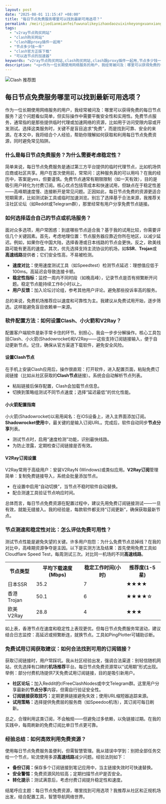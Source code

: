 ```yaml
---
layout: post
date: "2025-08-01 11:15:47 +08:00"
title: "每日节点免费服务哪里可以找到最新可用选项？"
permalink: /meirijiedianmianfeifuwunalikeyizhaodaozuixinkeyongxuanxiang/
tags:
  - "v2ray节点购买网站"
  - "clash购买网站"
  - "clash跟proxy插件一起用"
  - "节点多少钱一年"
  - "clash官方正版下载"
  - "可以选节点的加速器"
keywords: "v2ray节点购买网站,clash购买网站,clash跟proxy插件一起用,节点多少钱一年,clash官方正版下载,可以选节点的加速器"
description: "<p>作为一位长期使用网络服务的用户，我经常被问及：哪里可以获得免费的每日节点服务？这个问题看似简单，但实际操作中需要平衡安全性和实用性。免费节点服务，通常指的是那些提供临时代理或加速网络的资源，比如用于访问受限内容或开发测试。选择这类服务时，关键不是盲目追求“免费”，而是找到可靠、安全的来源。在本文中，我将结合个人经验，帮助你理解如何获取和利用每日节点免费资源，同时避免常见陷阱。</p>"
---
```


![Clash 推荐图](https://clashjd.github.io/assets/img/机场节点购买.png)

## 每日节点免费服务哪里可以找到最新可用选项？

<p>作为一位长期使用网络服务的用户，我经常被问及：哪里可以获得免费的每日节点服务？这个问题看似简单，但实际操作中需要平衡安全性和实用性。免费节点服务，通常指的是那些提供临时代理或加速网络的资源，比如用于访问受限内容或开发测试。选择这类服务时，关键不是盲目追求“免费”，而是找到可靠、安全的来源。在本文中，我将结合个人经验，帮助你理解如何获取和利用每日节点免费资源，同时避免常见陷阱。</p>
<h3>什么是每日节点免费服务？为什么需要考虑稳定性？</h3>
<p>简单来说，每日节点免费服务是通过第三方平台提供的临时代理节点，比如机场供应商或社区共享。用户在首次使用前，常常问：这种服务真的可以用吗？在我的经历中，答案是yes，但要谨慎。免费节点通常有期限限制（如一天有效），目的是吸引用户转化为付费订阅。核心优点包括零成本和快速试用，但缺点在于稳定性差——高峰期速度慢、连接断开是常见问题。正因如此，每日节点免费的资源更适合短期需求，比如测试新工具或临时加速浏览。别忘了选择基于合法来源，我推荐关注社区论坛（如Reddit或Telegram群），那里经常有用户分享免费节点链接。</p>
<h3>如何选择适合自己的节点或机场服务？</h3>
<p>面对众多选项，用户常困惑：到底哪些节点适合我？基于我的试用比较，你需要评估几个关键因素。首先，考虑地理位置：节点服务器应靠近你所在地区，以减少延迟。例如，如果你在中国大陆，选择香港或日本线路的节点会更快。反之，欧美线路可能有更高的速度。其次，优先选择支持主流协议的机场，如<strong>SSR</strong>、<strong>Trojan</strong>或<strong>高速线路</strong>提供者；它们安全性高，不易被检测。</p>
<ul>
<li><strong>速度对比：</strong>使用速度测试工具（如Speedtest）检测节点延迟：理想值应低于100ms。高延迟会导致连接卡顿。</li>
<li><strong>稳定性指标：</strong>监控一周内不同时段（如晚高峰），记录节点是否有频繁断开问题。稳定节点能持续工作8小时以上。</li>
<li><strong>用户反馈：</strong>加入论坛讨论组，参考其他用户评论。避免那些投诉率高的服务。</li>
</ul>
<p>总的来说，免费机场推荐应以速度和可靠性为主。我建议从免费试用开始，逐步筛选。这样能避免盲目依赖单一来源。</p>
<h3>软件配置方法：如何设置Clash、小火箭和V2Ray？</h3>
<p>配置客户端软件是新手常卡住的环节。别担心，我会一步步分解操作。核心工具包括Clash、小火箭(Shadowrocket)和V2Ray——这些支持订阅链接输入，便于自动更新节点。记住，确保从官方渠道下载软件，避免安全风险。</p>
<h4>设置Clash节点</h4>
<p>在手机上安装Clash应用后，操作很直观：打开软件，进入配置页面，粘贴免费订阅链接（比如从社区获取的<strong>Clash节点</strong>链接）。系统会自动解析节点列表。</p>
<ul>
<li>粘贴链接后保存配置，Clash会加载节点信息。</li>
<li>切换到策略组测试不同节点速度；选择“延迟最低”的优化性能。</li>
</ul>
<h4>小火箭配置指南</h4>
<p>小火箭(Shadowrocket)以易用闻名：在iOS设备上，进入主界面添加订阅。<strong>Shadowrocket使用</strong>中，最关键的是输入订阅URL。完成后，软件自动同步<strong>节点分享</strong>列表。</p>
<ul>
<li>测试节点时，启用“速度检测”功能，识别最快线路。</li>
<li>为防止泄露，定期检查订阅链接是否有效。</li>
</ul>
<h4>V2Ray订阅设置</h4>
<p>V2Ray常用于高级用户：安装V2RayN (Windows)或类似应用。<strong>V2Ray订阅</strong>管理简单：复制免费链接导入，系统会批量添加节点。</p>
<ul>
<li>在设置中启用“自动切换”，当节点不稳时软件自动替换。</li>
<li>配合测速工具验证节点响应时间。</li>
</ul>
<p>总体而言，每日节点免费资源在配置过程中，建议先用免费订阅链接测试——一旦有效，就能无缝接入。我的经验是，每款软件都支持“订阅更新”，确保获取最新节点。</p>
<h3>节点测速和稳定性对比：怎么评估免费可用性？</h3>
<p>测试节点性能是避免失望的关键。许多用户抱怨：为什么免费节点总掉线？在我的对比中，高峰期资源争夺是主因。以下是实测方法及结果：首先使用免费工具如Cloudflare Speed Test，每周测试三次。对比同一机场的不同<strong>高速线路</strong>。</p>
<table>
<tr>
<th>节点类型</th>
<th>平均下载速度(Mbps)</th>
<th>稳定工作时间(小时)</th>
<th>推荐度(1-5星)</th>
</tr>
<tr>
<td>日本SSR</td>
<td>35.2</td>
<td>7</td>
<td>★★★★</td>
</tr>
<tr>
<td>香港Trojan</td>
<td>50.1</td>
<td>6</td>
<td>★★★★☆</td>
</tr>
<tr>
<td>欧美V2Ray</td>
<td>28.8</td>
<td>4</td>
<td>★★★</td>
</tr>
</table>
<p>如上表，香港节点在速度和稳定性上表现更优。但每日节点免费服务常波动，建议结合日志监控：高延迟或频繁断连，就换节点。工具如PingPlotter可辅助诊断。</p>
<h3>免费试用订阅获取建议：如何合法找到可用的订阅链接？</h3>
<p>获取订阅链接时，用户常踩坑。我从社区经验出发，强调合法渠道：别轻信随机网站，优先选择有口碑的<strong>机场推荐</strong>平台。每日节点免费资源常以“试用期”形式出现。举例：部分付费机场提供7天免费试用订阅链接，目的是吸引新用户。</p>
<ul>
<li><strong>社区论坛：</strong>加入Reddit的r/FreeClashNodes或中文Telegram群。这里用户分享最新的<strong>节点分享</strong>内容，但需自行验证安全性。</li>
<li><strong>订阅链接获取技巧：</strong>定期更换链接避免失效；使用URL缩短器追踪来源。</li>
<li><strong>试用策略：</strong>选择提供免费层的服务商（如Speedoo机场），其订阅可每日刷新。</li>
</ul>
<p>总之，合理利用这类订阅，不会触规——但避免过多依赖，以免链接过期。在我的实践中，每周刷新的免费订阅比单日节点更可靠。</p>
<h3>经验总结：如何高效利用免费资源？</h3>
<p>使用每日节点免费服务虽便利，但需智慧管理。我从错误中学到：别把全部任务交给一个节点，轮流使用多源<strong>高速线路</strong>减少问题。经验法则如下：</p>
<ul>
<li><strong>备份订阅：</strong>保存多个订阅链接到笔记应用中，当主链接失效时可快速替换。</li>
<li><strong>安全警惕：</strong>免费资源风险较高；定期扫描节点IP是否安全。</li>
<li><strong>转化提示：</strong>测试满意后，考虑付费订阅提升稳定性和速度。</li>
</ul>
<p>结尾呼应主题：每日节点免费资源，哪里找到可用选项？我推荐从社区和正规机场出发，结合配置工具，智慧导航网络世界。</p>